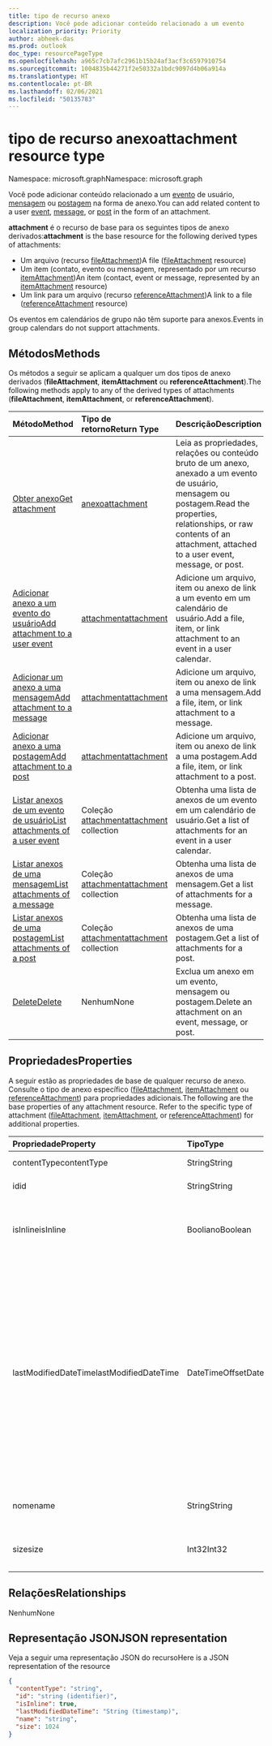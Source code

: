 ```yaml
---
title: tipo de recurso anexo
description: Você pode adicionar conteúdo relacionado a um evento
localization_priority: Priority
author: abheek-das
ms.prod: outlook
doc_type: resourcePageType
ms.openlocfilehash: a965c7cb7afc2961b15b24af3acf3c6597910754
ms.sourcegitcommit: 1004835b44271f2e50332a1bdc9097d4b06a914a
ms.translationtype: HT
ms.contentlocale: pt-BR
ms.lasthandoff: 02/06/2021
ms.locfileid: "50135783"
---
```

# <a name="attachment-resource-type"></a><span data-ttu-id="12ce7-103">tipo de recurso anexo</span><span class="sxs-lookup"><span data-stu-id="12ce7-103">attachment resource type</span></span>

<span data-ttu-id="12ce7-104">Namespace: microsoft.graph</span><span class="sxs-lookup"><span data-stu-id="12ce7-104">Namespace: microsoft.graph</span></span>

<span data-ttu-id="12ce7-105">Você pode adicionar conteúdo relacionado a um [evento](../resources/event.md) de usuário, [mensagem](../resources/message.md) ou [postagem](../resources/post.md) na forma de anexo.</span><span class="sxs-lookup"><span data-stu-id="12ce7-105">You can add related content to a user [event](../resources/event.md), [message](../resources/message.md), or [post](../resources/post.md) in the form of an attachment.</span></span>

<span data-ttu-id="12ce7-106">**attachment** é o recurso de base para os seguintes tipos de anexo derivados:</span><span class="sxs-lookup"><span data-stu-id="12ce7-106">**attachment** is the base resource for the following derived types of attachments:</span></span>

* <span data-ttu-id="12ce7-107">Um arquivo (recurso [fileAttachment](../resources/fileattachment.md))</span><span class="sxs-lookup"><span data-stu-id="12ce7-107">A file ([fileAttachment](../resources/fileattachment.md) resource)</span></span>
* <span data-ttu-id="12ce7-108">Um item (contato, evento ou mensagem, representado por um recurso [itemAttachment](../resources/itemattachment.md))</span><span class="sxs-lookup"><span data-stu-id="12ce7-108">An item (contact, event or message, represented by an [itemAttachment](../resources/itemattachment.md) resource)</span></span>
* <span data-ttu-id="12ce7-109">Um link para um arquivo (recurso [referenceAttachment](../resources/referenceattachment.md))</span><span class="sxs-lookup"><span data-stu-id="12ce7-109">A link to a file ([referenceAttachment](../resources/referenceattachment.md) resource)</span></span>

<span data-ttu-id="12ce7-110">Os eventos em calendários de grupo não têm suporte para anexos.</span><span class="sxs-lookup"><span data-stu-id="12ce7-110">Events in group calendars do not support attachments.</span></span>

## <a name="methods"></a><span data-ttu-id="12ce7-111">Métodos</span><span class="sxs-lookup"><span data-stu-id="12ce7-111">Methods</span></span>

<span data-ttu-id="12ce7-112">Os métodos a seguir se aplicam a qualquer um dos tipos de anexo derivados (**fileAttachment**, **itemAttachment** ou **referenceAttachment**).</span><span class="sxs-lookup"><span data-stu-id="12ce7-112">The following methods apply to any of the derived types of attachments (**fileAttachment**, **itemAttachment**, or **referenceAttachment**).</span></span>

| <span data-ttu-id="12ce7-113">Método</span><span class="sxs-lookup"><span data-stu-id="12ce7-113">Method</span></span>       | <span data-ttu-id="12ce7-114">Tipo de retorno</span><span class="sxs-lookup"><span data-stu-id="12ce7-114">Return Type</span></span>  |<span data-ttu-id="12ce7-115">Descrição</span><span class="sxs-lookup"><span data-stu-id="12ce7-115">Description</span></span>|
|:---------------|:--------|:----------|
|[<span data-ttu-id="12ce7-116">Obter anexo</span><span class="sxs-lookup"><span data-stu-id="12ce7-116">Get attachment</span></span>](../api/attachment-get.md) | [<span data-ttu-id="12ce7-117">anexo</span><span class="sxs-lookup"><span data-stu-id="12ce7-117">attachment</span></span>](attachment.md) |<span data-ttu-id="12ce7-118">Leia as propriedades, relações ou conteúdo bruto de um anexo, anexado a um evento de usuário, mensagem ou postagem.</span><span class="sxs-lookup"><span data-stu-id="12ce7-118">Read the properties, relationships, or raw contents of an attachment, attached to a user event, message, or post.</span></span>|
|[<span data-ttu-id="12ce7-119">Adicionar anexo a um evento do usuário</span><span class="sxs-lookup"><span data-stu-id="12ce7-119">Add attachment to a user event</span></span>](../api/event-post-attachments.md) | [<span data-ttu-id="12ce7-120">attachment</span><span class="sxs-lookup"><span data-stu-id="12ce7-120">attachment</span></span>](attachment.md) |<span data-ttu-id="12ce7-121">Adicione um arquivo, item ou anexo de link a um evento em um calendário de usuário.</span><span class="sxs-lookup"><span data-stu-id="12ce7-121">Add a file, item, or link attachment to an event in a user calendar.</span></span>|
|[<span data-ttu-id="12ce7-122">Adicionar um anexo a uma mensagem</span><span class="sxs-lookup"><span data-stu-id="12ce7-122">Add attachment to a message</span></span>](../api/message-post-attachments.md) | [<span data-ttu-id="12ce7-123">attachment</span><span class="sxs-lookup"><span data-stu-id="12ce7-123">attachment</span></span>](attachment.md) |<span data-ttu-id="12ce7-124">Adicione um arquivo, item ou anexo de link a uma mensagem.</span><span class="sxs-lookup"><span data-stu-id="12ce7-124">Add a file, item, or link attachment to a message.</span></span>|
|[<span data-ttu-id="12ce7-125">Adicionar anexo a uma postagem</span><span class="sxs-lookup"><span data-stu-id="12ce7-125">Add attachment to a post</span></span>](../api/post-post-attachments.md) | [<span data-ttu-id="12ce7-126">attachment</span><span class="sxs-lookup"><span data-stu-id="12ce7-126">attachment</span></span>](attachment.md) |<span data-ttu-id="12ce7-127">Adicione um arquivo, item ou anexo de link a uma postagem.</span><span class="sxs-lookup"><span data-stu-id="12ce7-127">Add a file, item, or link attachment to a post.</span></span>|
|[<span data-ttu-id="12ce7-128">Listar anexos de um evento de usuário</span><span class="sxs-lookup"><span data-stu-id="12ce7-128">List attachments of a user event</span></span>](../api/event-list-attachments.md) | <span data-ttu-id="12ce7-129">Coleção [attachment](attachment.md)</span><span class="sxs-lookup"><span data-stu-id="12ce7-129">[attachment](attachment.md) collection</span></span> | <span data-ttu-id="12ce7-130">Obtenha uma lista de anexos de um evento em um calendário de usuário.</span><span class="sxs-lookup"><span data-stu-id="12ce7-130">Get a list of attachments for an event in a user calendar.</span></span> |
|[<span data-ttu-id="12ce7-131">Listar anexos de uma mensagem</span><span class="sxs-lookup"><span data-stu-id="12ce7-131">List attachments of a message</span></span>](../api/message-list-attachments.md) | <span data-ttu-id="12ce7-132">Coleção [attachment](attachment.md)</span><span class="sxs-lookup"><span data-stu-id="12ce7-132">[attachment](attachment.md) collection</span></span> | <span data-ttu-id="12ce7-133">Obtenha uma lista de anexos de uma mensagem.</span><span class="sxs-lookup"><span data-stu-id="12ce7-133">Get a list of attachments for a message.</span></span> |
|[<span data-ttu-id="12ce7-134">Listar anexos de uma postagem</span><span class="sxs-lookup"><span data-stu-id="12ce7-134">List attachments of a post</span></span>](../api/post-list-attachments.md) | <span data-ttu-id="12ce7-135">Coleção [attachment](attachment.md)</span><span class="sxs-lookup"><span data-stu-id="12ce7-135">[attachment](attachment.md) collection</span></span> | <span data-ttu-id="12ce7-136">Obtenha uma lista de anexos de uma postagem.</span><span class="sxs-lookup"><span data-stu-id="12ce7-136">Get a list of attachments for a post.</span></span> |
|[<span data-ttu-id="12ce7-137">Delete</span><span class="sxs-lookup"><span data-stu-id="12ce7-137">Delete</span></span>](../api/attachment-delete.md) | <span data-ttu-id="12ce7-138">Nenhum</span><span class="sxs-lookup"><span data-stu-id="12ce7-138">None</span></span> |<span data-ttu-id="12ce7-139">Exclua um anexo em um evento, mensagem ou postagem.</span><span class="sxs-lookup"><span data-stu-id="12ce7-139">Delete an attachment on an event, message, or post.</span></span> |

## <a name="properties"></a><span data-ttu-id="12ce7-140">Propriedades</span><span class="sxs-lookup"><span data-stu-id="12ce7-140">Properties</span></span>

<span data-ttu-id="12ce7-p101">A seguir estão as propriedades de base de qualquer recurso de anexo. Consulte o tipo de anexo específico ([fileAttachment](../resources/fileattachment.md), [itemAttachment](../resources/itemattachment.md) ou [referenceAttachment](../resources/referenceattachment.md)) para propriedades adicionais.</span><span class="sxs-lookup"><span data-stu-id="12ce7-p101">The following are the base properties of any attachment resource. Refer to the specific type of attachment ([fileAttachment](../resources/fileattachment.md), [itemAttachment](../resources/itemattachment.md), or [referenceAttachment](../resources/referenceattachment.md)) for additional properties.</span></span>

| <span data-ttu-id="12ce7-143">Propriedade</span><span class="sxs-lookup"><span data-stu-id="12ce7-143">Property</span></span>     | <span data-ttu-id="12ce7-144">Tipo</span><span class="sxs-lookup"><span data-stu-id="12ce7-144">Type</span></span>   |<span data-ttu-id="12ce7-145">Descrição</span><span class="sxs-lookup"><span data-stu-id="12ce7-145">Description</span></span>|
|:---------------|:--------|:----------|
|<span data-ttu-id="12ce7-146">contentType</span><span class="sxs-lookup"><span data-stu-id="12ce7-146">contentType</span></span>|<span data-ttu-id="12ce7-147">String</span><span class="sxs-lookup"><span data-stu-id="12ce7-147">String</span></span>|<span data-ttu-id="12ce7-148">O tipo MIME.</span><span class="sxs-lookup"><span data-stu-id="12ce7-148">The MIME type.</span></span>|
|<span data-ttu-id="12ce7-149">id</span><span class="sxs-lookup"><span data-stu-id="12ce7-149">id</span></span>|<span data-ttu-id="12ce7-150">String</span><span class="sxs-lookup"><span data-stu-id="12ce7-150">String</span></span>| <span data-ttu-id="12ce7-151">Somente leitura.</span><span class="sxs-lookup"><span data-stu-id="12ce7-151">Read-only.</span></span>|
|<span data-ttu-id="12ce7-152">isInline</span><span class="sxs-lookup"><span data-stu-id="12ce7-152">isInline</span></span>|<span data-ttu-id="12ce7-153">Booliano</span><span class="sxs-lookup"><span data-stu-id="12ce7-153">Boolean</span></span>|<span data-ttu-id="12ce7-154">`true` se o anexo for embutido; caso contrário, `false`.</span><span class="sxs-lookup"><span data-stu-id="12ce7-154">`true` if the attachment is an inline attachment; otherwise, `false`.</span></span>|
|<span data-ttu-id="12ce7-155">lastModifiedDateTime</span><span class="sxs-lookup"><span data-stu-id="12ce7-155">lastModifiedDateTime</span></span>|<span data-ttu-id="12ce7-156">DateTimeOffset</span><span class="sxs-lookup"><span data-stu-id="12ce7-156">DateTimeOffset</span></span>|<span data-ttu-id="12ce7-p102">O tipo Timestamp representa informações de data e hora usando o formato ISO 8601 e está sempre no horário UTC. Por exemplo, meia-noite em UTC no dia 1º de janeiro de 2014 teria esta aparência: `'2014-01-01T00:00:00Z'`</span><span class="sxs-lookup"><span data-stu-id="12ce7-p102">The Timestamp type represents date and time information using ISO 8601 format and is always in UTC time. For example, midnight UTC on Jan 1, 2014 would look like this: `'2014-01-01T00:00:00Z'`</span></span>|
|<span data-ttu-id="12ce7-159">nome</span><span class="sxs-lookup"><span data-stu-id="12ce7-159">name</span></span>|<span data-ttu-id="12ce7-160">String</span><span class="sxs-lookup"><span data-stu-id="12ce7-160">String</span></span>|<span data-ttu-id="12ce7-161">Nome de arquivo do anexo.</span><span class="sxs-lookup"><span data-stu-id="12ce7-161">The attachment's file name.</span></span>|
|<span data-ttu-id="12ce7-162">size</span><span class="sxs-lookup"><span data-stu-id="12ce7-162">size</span></span>|<span data-ttu-id="12ce7-163">Int32</span><span class="sxs-lookup"><span data-stu-id="12ce7-163">Int32</span></span>|<span data-ttu-id="12ce7-164">O comprimento do anexo em bytes.</span><span class="sxs-lookup"><span data-stu-id="12ce7-164">The length of the attachment in bytes.</span></span>|

## <a name="relationships"></a><span data-ttu-id="12ce7-165">Relações</span><span class="sxs-lookup"><span data-stu-id="12ce7-165">Relationships</span></span>
<span data-ttu-id="12ce7-166">Nenhum</span><span class="sxs-lookup"><span data-stu-id="12ce7-166">None</span></span>

## <a name="json-representation"></a><span data-ttu-id="12ce7-167">Representação JSON</span><span class="sxs-lookup"><span data-stu-id="12ce7-167">JSON representation</span></span>

<span data-ttu-id="12ce7-168">Veja a seguir uma representação JSON do recurso</span><span class="sxs-lookup"><span data-stu-id="12ce7-168">Here is a JSON representation of the resource</span></span>

<!-- {
  "blockType": "resource",
  "baseType": "microsoft.graph.entity",
  "abstract": true,
  "optionalProperties": [

  ],
  "keyProperty": "id",
  "@odata.type": "microsoft.graph.attachment"
}-->

```json
{
  "contentType": "string",
  "id": "string (identifier)",
  "isInline": true,
  "lastModifiedDateTime": "String (timestamp)",
  "name": "string",
  "size": 1024
}
```


<!-- uuid: 8fcb5dbc-d5aa-4681-8e31-b001d5168d79
2015-10-25 14:57:30 UTC -->
<!-- {
  "type": "#page.annotation",
  "description": "attachment resource",
  "keywords": "",
  "section": "documentation",
  "tocPath": ""
}-->

